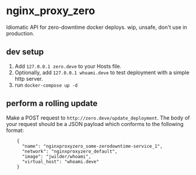 # nginx_proxy_zero
Idiomatic API for zero-downtime docker deploys. wip, unsafe, don't use in production.


## dev setup
1. Add `127.0.0.1 zero.deve` to your Hosts file.
1. Optionally, add `127.0.0.1 whoami.deve` to test deployment with a simple http server.
1. run `docker-compose up -d`

## perform a rolling update
Make a POST request to `http://zero.deve/update_deployment`. The body of your request should be a JSON payload which conforms to the following format:
```
    { 
      "name": "nginxproxyzero_some-zerodowntime-service_1",
      "network": "nginxproxyzero_default",
      "image": "jwilder/whoami",
      "virtual_host": "whoami.deve"
    }
```
